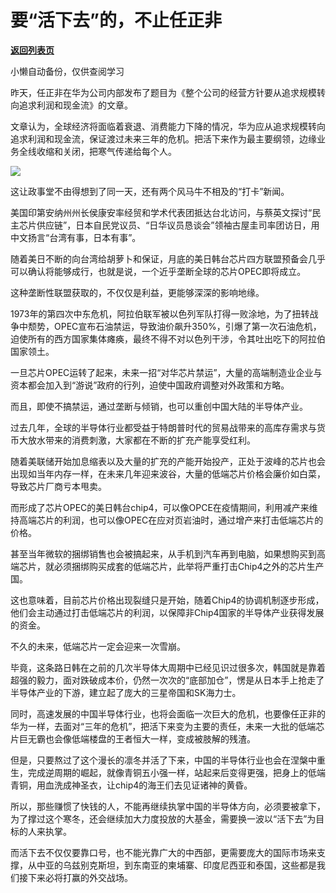 # 要“活下去”的，不止任正非

[**返回列表页**](/gzh/政事堂2019)

小懒自动备份，仅供查阅学习

昨天，任正非在华为公司内部发布了题目为《整个公司的经营方针要从追求规模转向追求利润和现金流》的文章。

文章认为，全球经济将面临着衰退、消费能力下降的情况，华为应从追求规模转向追求利润和现金流，保证渡过未来三年的危机。把活下来作为最主要纲领，边缘业务全线收缩和关闭，把寒气传递给每个人。

![](https://mmbiz.qpic.cn/mmbiz_jpg/rxhS23yu8cPhpMlvC3589gXOQvR127wibuQ16XhibdIBrk5RhqpMYwGheYyD1ichNorFbPFezVQBCvsnBKky3ymoQ/640?wx_fmt=jpeg)

这让政事堂不由得想到了同一天，还有两个风马牛不相及的“打卡”新闻。

美国印第安纳州州长侯康安率经贸和学术代表团抵达台北访问，与蔡英文探讨“民主芯片供应链”，日本自民党议员、“日华议员恳谈会”领袖古屋圭司率团访日，用中文扬言“台湾有事，日本有事”。

随着美日不断的向台湾给胡萝卜和保证，月底的美日韩台芯片四方联盟预备会几乎可以确认将能够成行，也就是说，一个近乎垄断全球的芯片OPEC即将成立。

这种垄断性联盟获取的，不仅仅是利益，更能够深深的影响地缘。  

1973年的第四次中东危机，阿拉伯联军被以色列军队打得一败涂地，为了扭转战争中颓势，OPEC宣布石油禁运，导致油价飙升350%，引爆了第一次石油危机，迫使所有的西方国家集体瘫痪，最终不得不对以色列干涉，令其吐出吃下的阿拉伯国家领土。

一旦芯片OPEC运转了起来，未来一招“对华芯片禁运”，大量的高端制造业企业与资本都会加入到“游说”政府的行列，迫使中国政府调整对外政策和方略。  

而且，即使不搞禁运，通过垄断与倾销，也可以重创中国大陆的半导体产业。

过去几年，全球的半导体行业都受益于特朗普时代的贸易战带来的高库存需求与货币大放水带来的消费刺激，大家都在不断的扩充产能享受红利。

随着美联储开始加息缩表以及大量的扩充的产能开始投产，正处于波峰的芯片也会出现如当年内存一样，在未来几年迎来波谷，大量的低端芯片价格会廉价如白菜，导致芯片厂商亏本甩卖。  

而形成了芯片OPEC的美日韩台chip4，可以像OPCE在疫情期间，利用减产来维持高端芯片的利润，也可以像OPEC在应对页岩油时，通过增产来打击低端芯片的价格。  

甚至当年微软的捆绑销售也会被搞起来，从手机到汽车再到电脑，如果想购买到高端芯片，就必须捆绑购买成套的低端芯片，此举将严重打击Chip4之外的芯片生产国。  

这也意味着，目前芯片价格出现裂缝只是开始，随着Chip4的协调机制逐步形成，他们会主动通过打击低端芯片的利润，以保障非Chip4国家的半导体产业获得发展的资金。  

不久的未来，低端芯片一定会迎来一次雪崩。  

毕竟，这条路日韩在之前的几次半导体大周期中已经见识过很多次，韩国就是靠着超强的毅力，面对跌破成本价，仍然一次次的“底部加仓”，愣是从日本手上抢走了半导体产业的下游，建立起了庞大的三星帝国和SK海力士。  

同时，高速发展的中国半导体行业，也将会面临一次巨大的危机，也要像任正非的华为一样，去面对“三年的危机”，把活下来变为主要的责任，未来一大批的低端芯片巨无霸也会像低端楼盘的王者恒大一样，变成被肢解的残渣。

但是，只要熬过了这个漫长的凛冬并活了下来，中国的半导体行业也会在涅槃中重生，完成逆周期的崛起，就像青铜五小强一样，站起来后变得更强，把身上的低端青铜，用血洗成神圣衣，让chip4的海王们去见证诸神的黄昏。  

所以，那些赚惯了快钱的人，不能再继续执掌中国的半导体方向，必须要被拿下，为了撑过这个寒冬，还会继续加大力度投放的大基金，需要换一波以“活下去”为目标的人来执掌。  

而活下去不仅仅要靠口号，也不能光靠广大的中西部，更需要庞大的国际市场来支撑，从中亚的乌兹别克斯坦，到东南亚的柬埔寨、印度尼西亚和泰国，这些都是我们接下来必将打赢的外交战场。

